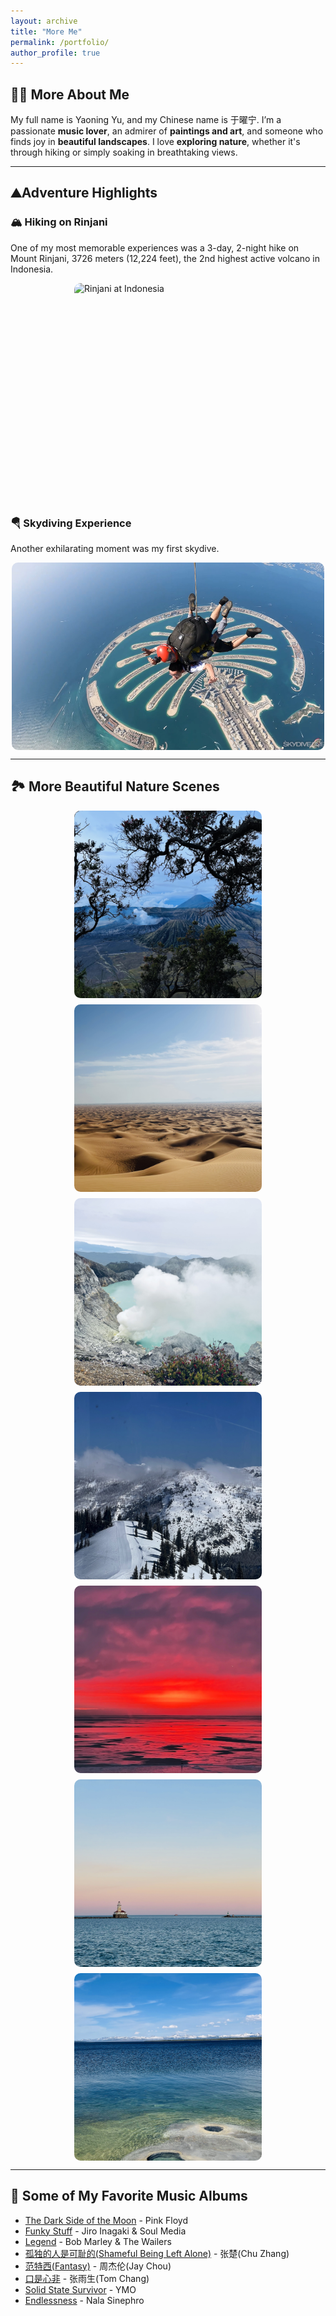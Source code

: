 ```yaml
---
layout: archive
title: "More Me"
permalink: /portfolio/
author_profile: true
---
```


## 🎨🎶 More About Me  

My full name is Yaoning Yu, and my Chinese name is 于曜宁. I’m a passionate **music lover**, an admirer of **paintings and art**, and someone who finds joy in **beautiful landscapes**. I love **exploring nature**, whether it's through hiking or simply soaking in breathtaking views.  

---

## ⛰Adventure Highlights  

### 🏔️ Hiking on Rinjani  
One of my most memorable experiences was a 3-day, 2-night hike on Mount Rinjani, 3726 meters (12,224 feet), the 2nd highest active volcano in Indonesia.

<img src="https://raw.githubusercontent.com/yyu6/yaoningyu/master/images/rinjani_hiking.png" alt="Rinjani at Indonesia" width="300" height="350" style="object-fit: cover; border-radius: 10px; display: block; margin: auto;" />

### 🪂 Skydiving Experience  
Another exhilarating moment was my first skydive.

<img src="https://raw.githubusercontent.com/yyu6/yaoningyu/master/images/skydiving.png" alt="Skydive" width="500" height="300" style="object-fit: cover; border-radius: 10px; display: block; margin: auto;" />

---

## 🏞 More Beautiful Nature Scenes  

<div style="display: flex; flex-wrap: wrap; gap: 10px; justify-content: center;">
    <img src="https://raw.githubusercontent.com/yyu6/yaoningyu/master/images/bromo.jpg" alt="Bromo at Indonesia" width="300" height="300" style="object-fit: cover; border-radius: 10px;" />
    <img src="https://raw.githubusercontent.com/yyu6/yaoningyu/master/images/dessert.jpg" alt="Dessert" width="300" height="300" style="object-fit: cover; border-radius: 10px;" />
    <img src="https://raw.githubusercontent.com/yyu6/yaoningyu/master/images/ijen.jpg" alt="Ijen" width="300" height="300" style="object-fit: cover; border-radius: 10px;" />
    <img src="https://raw.githubusercontent.com/yyu6/yaoningyu/master/images/mt_rainier.jpg" alt="Mt. Rainier" width="300" height="300" style="object-fit: cover; border-radius: 10px;" />
    <img src="https://raw.githubusercontent.com/yyu6/yaoningyu/master/images/sunrise.jpg" alt="Sunrise" width="300" height="300" style="object-fit: cover; border-radius: 10px;" />
    <img src="https://raw.githubusercontent.com/yyu6/yaoningyu/master/images/sunset_at_michigan_lake.jpg" alt="Sunset at Michigan Lake" width="300" height="300" style="object-fit: cover; border-radius: 10px;" />
    <img src="https://raw.githubusercontent.com/yyu6/yaoningyu/master/images/yellowstone.jpg" alt="Yellowstone" width="300" height="300" style="object-fit: cover; border-radius: 10px;" />
</div>

---

## 🎵 Some of My Favorite Music Albums  
- [The Dark Side of the Moon](https://www.youtube.com/watch?v=k9ynZnEBtvw) - Pink Floyd
- [Funky Stuff](https://www.youtube.com/watch?v=kjxxVkSd0XA) - Jiro Inagaki & Soul Media
- [Legend](https://www.youtube.com/watch?v=rRIC72-yug0) - Bob Marley & The Wailers
- [孤独的人是可耻的(Shameful Being Left Alone)](https://music.apple.com/cn/album/%E5%AD%A4%E7%8D%A8%E7%9A%84%E4%BA%BA%E6%98%AF%E5%8F%AF%E6%81%A5%E7%9A%84/553151287) - 张楚(Chu Zhang)
- [范特西(Fantasy)](https://www.youtube.com/watch?v=gEyNODnIwZE) - 周杰伦(Jay Chou)
- [口是心非](https://www.youtube.com/watch?v=QlK9WPwAkn0) - 张雨生(Tom Chang)
- [Solid State Survivor](https://www.youtube.com/watch?v=Wmed0gmwzKY) - YMO
- [Endlessness](https://nalasinephro.bandcamp.com/album/endlessness) - Nala Sinephro
